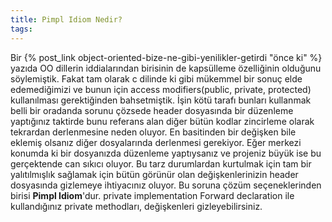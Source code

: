 ```yaml
---
title: Pimpl Idiom Nedir?
tags:
---
```

Bir {% post_link object-oriented-bize-ne-gibi-yenilikler-getirdi "önce ki" %} yazıda OO dillerin iddialarından birisinin de kapsülleme özelliğinin olduğunu söylemiştik. Fakat tam olarak c dilinde ki gibi mükemmel bir sonuç elde edemediğimizi ve bunun için access modifiers(public, private, protected) kullanılması gerektiğinden bahsetmiştik. İşin kötü tarafı bunları kullanmak belli bir oradanda sorunu çözsede header dosyasında bir düzenleme yaptığınız taktirde bunu referans alan diğer bütün kodlar zincirleme olarak tekrardan derlenmesine neden oluyor. En basitinden bir değişken bile eklemiş olsanız diğer dosyalarında derlenmesi gerekiyor. Eğer merkezi konumda ki bir dosyanızda düzenleme yaptıysanız ve projeniz büyük ise bu gerçektende can sıkıcı oluyor. Bu tarz durumlardan kurtulmak için tam bir yalıtılmışlık sağlamak için bütün görünür olan değişkenlerinizin header dosyasında gizlemeye ihtiyacınız oluyor. Bu soruna çözüm seçeneklerinden birisi **Pimpl Idiom**'dur.
private implementation
Forward declaration ile kullandığınız private methodları, değişkenleri gizleyebilirsiniz.